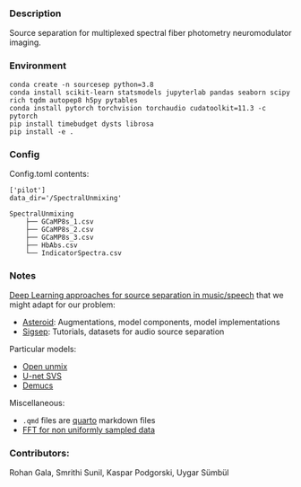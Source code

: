 ### Description

Source separation for multiplexed spectral fiber photometry neuromodulator imaging.

### Environment
```
conda create -n sourcesep python=3.8
conda install scikit-learn statsmodels jupyterlab pandas seaborn scipy rich tqdm autopep8 h5py pytables
conda install pytorch torchvision torchaudio cudatoolkit=11.3 -c pytorch
pip install timebudget dysts librosa
pip install -e .
```

### Config
Config.toml contents:
```
['pilot']
data_dir='/SpectralUnmixing'
```

```
SpectralUnmixing
    ├── GCaMP8s_1.csv
    ├── GCaMP8s_2.csv
    ├── GCaMP8s_3.csv
    ├── HbAbs.csv
    └── IndicatorSpectra.csv 
```


### Notes

[Deep Learning approaches for source separation in music/speech](https://www.youtube.com/watch?v=AB-F2JmI9U4) that we might adapt for our problem:
 - [Asteroid](https://asteroid-team.github.io/): Augmentations, model components, model implementations
 - [Sigsep](https://sigsep.github.io/): Tutorials, datasets for audio source separation

Particular models:
 - [Open unmix](https://github.com/sigsep/open-unmix-pytorch)
 - [U-net SVS](https://github.com/ws-choi/ISMIR2020_U_Nets_SVS)
 - [Demucs](https://github.com/facebookresearch/demucs)

Miscellaneous:
 
 - `.qmd` files are [quarto](https://quarto.org/) markdown files
 - [FFT for non uniformly sampled data](https://github.com/flatironinstitute/finufft)


### Contributors:
Rohan Gala, Smrithi Sunil, Kaspar Podgorski, Uygar Sümbül